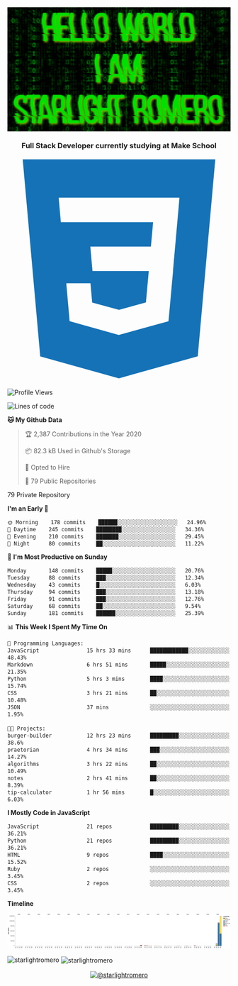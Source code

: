 <img align="center" src="github-banner@2x.jpg" alt="Hello World, I Am Starlight Romero" width="1080" />
<h3 align="center">Full Stack Developer currently studying at Make School</h3>

<p align="left">
  <svg viewBox="0 0 128 128">
  <path fill="#1572B6" d="M8.76 1l10.055 112.883 45.118 12.58 45.244-12.626 10.063-112.837h-110.48zm89.591 25.862l-3.347 37.605.01.203-.014.467v-.004l-2.378 26.294-.262 2.336-28.36 7.844v.001l-.022.019-28.311-7.888-1.917-21.739h13.883l.985 11.054 15.386 4.17-.004.008v-.002l15.443-4.229 1.632-18.001h-32.282999999999994l-.277-3.043-.631-7.129-.331-3.828h34.748999999999995l1.264-14h-52.926l-.277-3.041-.63-7.131-.332-3.828h69.281l-.331 3.862z"></path>
  </svg>
</p>

<!--START_SECTION:waka-->
![Profile Views](http://img.shields.io/badge/Profile%20Views-12-blue)

![Lines of code](https://img.shields.io/badge/From%20Hello%20World%20I%27ve%20Written-786694%20lines%20of%20code-blue)

**🐱 My Github Data** 

> 🏆 2,387 Contributions in the Year 2020
 > 
> 📦 82.3 kB Used in Github's Storage 
 > 
> 💼 Opted to Hire
 > 
> 📜 79 Public Repositories 
 > 
79 Private Repository 
 > 
**I'm an Early 🐤** 

```text
🌞 Morning    178 commits    ██████░░░░░░░░░░░░░░░░░░░   24.96% 
🌆 Daytime    245 commits    ████████░░░░░░░░░░░░░░░░░   34.36% 
🌃 Evening    210 commits    ███████░░░░░░░░░░░░░░░░░░   29.45% 
🌙 Night      80 commits     ██░░░░░░░░░░░░░░░░░░░░░░░   11.22%

```
📅 **I'm Most Productive on Sunday** 

```text
Monday       148 commits    █████░░░░░░░░░░░░░░░░░░░░   20.76% 
Tuesday      88 commits     ███░░░░░░░░░░░░░░░░░░░░░░   12.34% 
Wednesday    43 commits     █░░░░░░░░░░░░░░░░░░░░░░░░   6.03% 
Thursday     94 commits     ███░░░░░░░░░░░░░░░░░░░░░░   13.18% 
Friday       91 commits     ███░░░░░░░░░░░░░░░░░░░░░░   12.76% 
Saturday     68 commits     ██░░░░░░░░░░░░░░░░░░░░░░░   9.54% 
Sunday       181 commits    ██████░░░░░░░░░░░░░░░░░░░   25.39%

```


📊 **This Week I Spent My Time On** 

```text
💬 Programming Languages: 
JavaScript               15 hrs 33 mins      ████████████░░░░░░░░░░░░░   48.43% 
Markdown                 6 hrs 51 mins       █████░░░░░░░░░░░░░░░░░░░░   21.35% 
Python                   5 hrs 3 mins        ████░░░░░░░░░░░░░░░░░░░░░   15.74% 
CSS                      3 hrs 21 mins       ██░░░░░░░░░░░░░░░░░░░░░░░   10.48% 
JSON                     37 mins             ░░░░░░░░░░░░░░░░░░░░░░░░░   1.95%

🐱‍💻 Projects: 
burger-builder           12 hrs 23 mins      █████████░░░░░░░░░░░░░░░░   38.6% 
praetorian               4 hrs 34 mins       ███░░░░░░░░░░░░░░░░░░░░░░   14.27% 
algorithms               3 hrs 22 mins       ██░░░░░░░░░░░░░░░░░░░░░░░   10.49% 
notes                    2 hrs 41 mins       ██░░░░░░░░░░░░░░░░░░░░░░░   8.39% 
tip-calculator           1 hr 56 mins        █░░░░░░░░░░░░░░░░░░░░░░░░   6.03%

```

**I Mostly Code in JavaScript** 

```text
JavaScript               21 repos            █████████░░░░░░░░░░░░░░░░   36.21% 
Python                   21 repos            █████████░░░░░░░░░░░░░░░░   36.21% 
HTML                     9 repos             ████░░░░░░░░░░░░░░░░░░░░░   15.52% 
Ruby                     2 repos             ░░░░░░░░░░░░░░░░░░░░░░░░░   3.45% 
CSS                      2 repos             ░░░░░░░░░░░░░░░░░░░░░░░░░   3.45%

```


**Timeline**

![Chart not found](https://raw.githubusercontent.com/starlightromero/starlightromero/master/charts/bar_graph.png) 


<!--END_SECTION:waka-->

<p><img align="left" src="https://github-readme-stats.vercel.app/api/top-langs/?username=starlightromero&layout=compact" alt="starlightromero" /></p>

<p>&nbsp;<img align="center" src="https://github-readme-stats.vercel.app/api?username=starlightromero&show_icons=true" alt="starlightromero" /></p>

<p align="center">
<a href="https://medium.com/@starlightromero" target="blank"><img align="center" src="https://cdn.jsdelivr.net/npm/simple-icons@3.0.1/icons/medium.svg" alt="@starlightromero" height="30" width="30" /></a>
</p>
